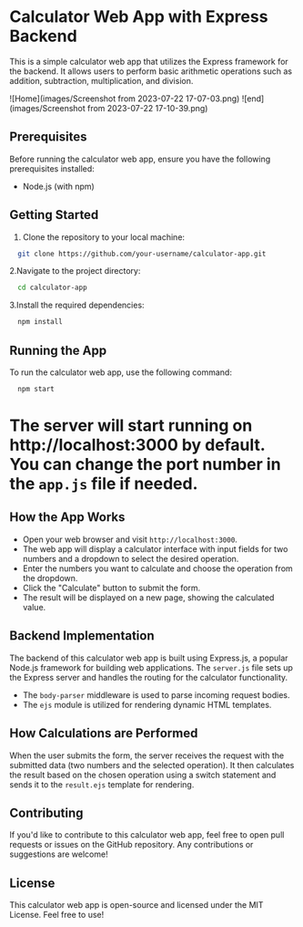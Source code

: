# Calculator Web App with Express Backend

This is a simple calculator web app that utilizes the Express framework for the backend. It allows users to perform basic arithmetic operations such as addition, subtraction, multiplication, and division.


![Home](images/Screenshot from 2023-07-22 17-07-03.png)
![end](images/Screenshot from 2023-07-22 17-10-39.png)

## Prerequisites

Before running the calculator web app, ensure you have the following prerequisites installed:

- Node.js (with npm)

## Getting Started

1. Clone the repository to your local machine:
 ```bash
   git clone https://github.com/your-username/calculator-app.git
```
2.Navigate to the project directory:
```bash
  cd calculator-app
```
3.Install the required dependencies:
```bash
  npm install
```
## Running the App
To run the calculator web app, use the following command:
```bash
  npm start
```
# The server will start running on http://localhost:3000 by default. You can change the port number in the `app.js` file if needed.

## How the App Works
- Open your web browser and visit `http://localhost:3000`.
- The web app will display a calculator interface with input fields for two numbers and a dropdown to select the desired operation.
- Enter the numbers you want to calculate and choose the operation from the dropdown.
- Click the "Calculate" button to submit the form.
- The result will be displayed on a new page, showing the calculated value.

## Backend Implementation
The backend of this calculator web app is built using Express.js, a popular Node.js framework for building web applications. The `server.js` file sets up the Express server and handles the routing for the calculator functionality.

- The `body-parser` middleware is used to parse incoming request bodies.
- The `ejs` module is utilized for rendering dynamic HTML templates.

## How Calculations are Performed
When the user submits the form, the server receives the request with the submitted data (two numbers and the selected operation). It then calculates the result based on the chosen operation using a switch statement and sends it to the `result.ejs` template for rendering.

## Contributing
If you'd like to contribute to this calculator web app, feel free to open pull requests or issues on the GitHub repository. Any contributions or suggestions are welcome!

## License
This calculator web app is open-source and licensed under the MIT License. Feel free to use!
